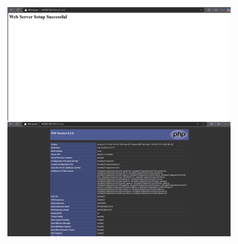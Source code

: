 ![imageOfindexhtml](screenshots/KN05/indexhtml.png)
![imageOfinfo.php](screenshots/KN05/info.php.png)
